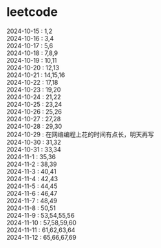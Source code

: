 # leetcode

2024-10-15 : 1,2  
2024-10-16 : 3,4  
2024-10-17 : 5,6  
2024-10-18 : 7,8,9  
2024-10-19 : 10,11  
2024-10-20 : 12,13  
2024-10-21 : 14,15,16  
2024-10-22 : 17,18  
2024-10-23 : 19,20  
2024-10-24 : 21,22  
2024-10-25 : 23,24  
2024-10-26 : 25,26  
2024-10-27 : 27,28  
2024-10-28 : 29,30  
2024-10-29 : 在网络编程上花的时间有点长，明天再写  
2024-10-30 : 31,32  
2024-10-31 : 33,34  
2024-11-1  : 35,36  
2024-11-2  : 38,39  
2024-11-3  : 40,41  
2024-11-4  : 42,43  
2024-11-5  : 44,45  
2024-11-6  : 46,47  
2024-11-7  : 48,49  
2024-11-8  : 50,51  
2024-11-9  : 53,54,55,56  
2024-11-10 : 57,58,59,60  
2024-11-11 : 61,62,63,64  
2024-11-12 : 65,66,67,69
